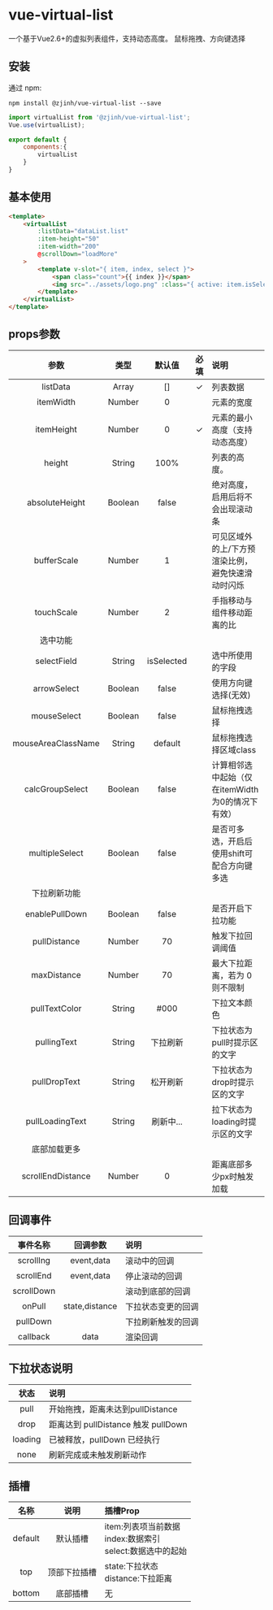 
# vue-virtual-list

一个基于Vue2.6+的虚拟列表组件，支持动态高度。
鼠标拖拽、方向键选择

## 安装

通过 npm:

```shell
npm install @zjinh/vue-virtual-list --save
```

```js
import virtualList from '@zjinh/vue-virtual-list';
Vue.use(virtualList);

export default {
    components:{
        virtualList
    }
}
```

## 基本使用

```html
<template>
    <virtualList 
        :listData="dataList.list"
        :item-height="50" 
        :item-width="200"
        @scrollDown="loadMore"
    >
        <template v-slot="{ item, index, select }">
            <span class="count">{{ index }}</span>
            <img src="../assets/logo.png" :class="{ active: item.isSelected }" alt="" />
        </template>
    </virtualList>
</template>
```

## props参数

|参数|类型|默认值|必填|说明|
|:--:|:--:|:--:|:--:|:--|
|listData|Array|[]|✓|列表数据|
|itemWidth|Number|0||元素的宽度|
|itemHeight|Number|0|✓|元素的最小高度（支持动态高度）|
|height|String|100%||列表的高度。|
|absoluteHeight|Boolean|false||绝对高度，启用后将不会出现滚动条|
|bufferScale|Number|1||可见区域外的上/下方预渲染比例，避免快速滑动时闪烁|
|touchScale|Number|2||手指移动与组件移动距离的比|
|选中功能|||||
|selectField|String|isSelected||选中所使用的字段|
|arrowSelect|Boolean|false||使用方向键选择(无效)|
|mouseSelect|Boolean|false||鼠标拖拽选择|
|mouseAreaClassName|String|default||鼠标拖拽选择区域class|
|calcGroupSelect|Boolean|false||计算相邻选中起始（仅在itemWidth为0的情况下有效）|
|multipleSelect|Boolean|false||是否可多选，开启后使用shift可配合方向键多选|
|下拉刷新功能|||||
|enablePullDown|Boolean|false||是否开启下拉功能|
|pullDistance|Number|70||触发下拉回调阈值|
|maxDistance|Number|70||最大下拉距离，若为 0 则不限制|
|pullTextColor|String|#000||下拉文本颜色|
|pullingText|String|下拉刷新||下拉状态为pull时提示区的文字|
|pullDropText|String|松开刷新||下拉状态为drop时提示区的文字|
|pullLoadingText|String|刷新中...||拉下状态为loading时提示区的文字|
|底部加载更多|||||
|scrollEndDistance|Number|0||距离底部多少px时触发加载|
## 回调事件

|事件名称|回调参数|说明|
|:--:|:--:|:--|
|scrollIng|event,data|滚动中的回调|
|scrollEnd|event,data|停止滚动的回调|
|scrollDown||滚动到底部的回调|
|onPull|state,distance|下拉状态变更的回调|
|pullDown||下拉刷新触发的回调|
|callback|data|渲染回调|
## 下拉状态说明

|状态|说明|
|:--:|:--|
|pull|开始拖拽，距离未达到pullDistance|
|drop|距离达到 pullDistance 触发 pullDown|
|loading|已被释放，pullDown 已经执行|
|none|刷新完成或未触发刷新动作|

## 插槽

|名称|说明|插槽Prop|
|:--:|:--:|:--|
|default|默认插槽|item:列表项当前数据<br>index:数据索引<br>select:数据选中的起始|
|top|顶部下拉插槽|state:下拉状态<br>distance:下拉距离|
|bottom|底部插槽|无|
